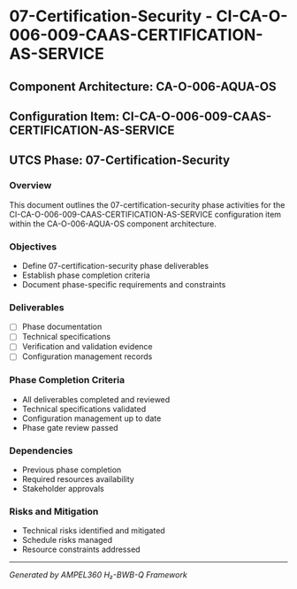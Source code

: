# 07-Certification-Security - CI-CA-O-006-009-CAAS-CERTIFICATION-AS-SERVICE

## Component Architecture: CA-O-006-AQUA-OS
## Configuration Item: CI-CA-O-006-009-CAAS-CERTIFICATION-AS-SERVICE
## UTCS Phase: 07-Certification-Security

### Overview
This document outlines the 07-certification-security phase activities for the CI-CA-O-006-009-CAAS-CERTIFICATION-AS-SERVICE configuration item within the CA-O-006-AQUA-OS component architecture.

### Objectives
- Define 07-certification-security phase deliverables
- Establish phase completion criteria
- Document phase-specific requirements and constraints

### Deliverables
- [ ] Phase documentation
- [ ] Technical specifications
- [ ] Verification and validation evidence
- [ ] Configuration management records

### Phase Completion Criteria
- All deliverables completed and reviewed
- Technical specifications validated
- Configuration management up to date
- Phase gate review passed

### Dependencies
- Previous phase completion
- Required resources availability
- Stakeholder approvals

### Risks and Mitigation
- Technical risks identified and mitigated
- Schedule risks managed
- Resource constraints addressed

---
*Generated by AMPEL360 H₂-BWB-Q Framework*
